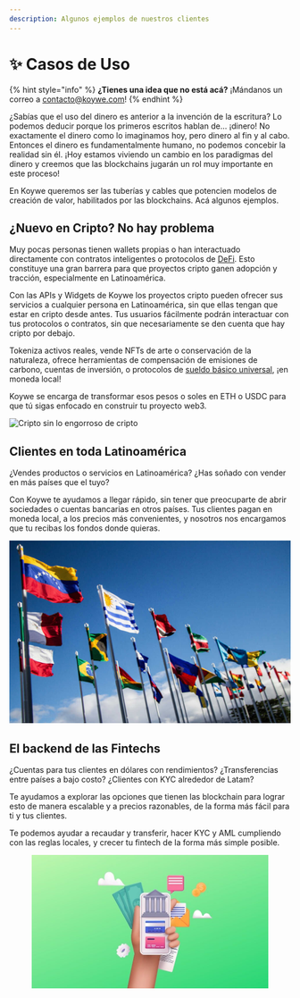 ```yaml
---
description: Algunos ejemplos de nuestros clientes
---
```


# ✨ Casos de Uso

{% hint style="info" %}
**¿Tienes una idea que no está acá?** ¡Mándanos un correo a [contacto@koywe.com](mailto:contacto@koywe.com)!
{% endhint %}

¿Sabías que el uso del dinero es anterior a la invención de la escritura? Lo podemos deducir porque los primeros escritos hablan de... ¡dinero! No exactamente el dinero como lo imaginamos hoy, pero dinero al fin y al cabo. Entonces el dinero es fundamentalmente humano, no podemos concebir la realidad sin él. ¡Hoy estamos viviendo un cambio en los paradigmas del dinero y creemos que las blockchains jugarán un rol muy importante en este proceso!

En Koywe queremos ser las tuberías y cables que potencien modelos de creación de valor, habilitados por las blockchains. Acá algunos ejemplos.

## ¿Nuevo en Cripto? No hay problema

Muy pocas personas tienen wallets propias o han interactuado directamente con contratos inteligentes o protocolos de [DeFi](https://es.wikipedia.org/wiki/Finanzas\_descentralizadas). Esto constituye una gran barrera para que proyectos cripto ganen adopción y tracción, especialmente en Latinoamérica.

Con las APIs y Widgets de Koywe los proyectos cripto pueden ofrecer sus servicios a cualquier persona en Latinoamérica, sin que ellas tengan que estar en cripto desde antes. Tus usuarios fácilmente podrán interactuar con tus protocolos o contratos, sin que necesariamente se den cuenta que hay cripto por debajo.

Tokeniza activos reales, vende NFTs de arte o conservación de la naturaleza, ofrece herramientas de compensación de emisiones de carbono, cuentas de inversión, o protocolos de [sueldo básico universal](https://es.wikipedia.org/wiki/Renta\_b%C3%A1sica\_universal), ¡en moneda local!

Koywe se encarga de transformar esos pesos o soles en ETH o USDC para que tú sigas enfocado en construir tu proyecto web3.

![Cripto sin lo engorroso de cripto](https://images.unsplash.com/photo-1555774698-0b77e0d5fac6?crop=entropy\&cs=tinysrgb\&fm=jpg\&ixid=MnwxOTcwMjR8MHwxfHNlYXJjaHwyfHxhcHB8ZW58MHx8fHwxNjYwNTgzMzQz\&ixlib=rb-1.2.1\&q=80)

## Clientes en toda Latinoamérica

¿Vendes productos o servicios en Latinoamérica? ¿Has soñado con vender en más países que el tuyo?

Con Koywe te ayudamos a llegar rápido, sin tener que preocuparte de abrir sociedades o cuentas bancarias en otros países. Tus clientes pagan en moneda local, a los precios más convenientes, y nosotros nos encargamos que tu recibas los fondos donde quieras.

![Latam a 2 clicks](../.gitbook/assets/flags.jpeg)

## El backend de las Fintechs

¿Cuentas para tus clientes en dólares con rendimientos? ¿Transferencias entre países a bajo costo? ¿Clientes con KYC alrededor de Latam?

Te ayudamos a explorar las opciones que tienen las blockchain para lograr esto de manera escalable y a precios razonables, de la forma más fácil para ti y tus clientes.

Te podemos ayudar a recaudar y transferir, hacer KYC y AML cumpliendo con las reglas locales, y crecer tu fintech de la forma más simple posible.

<figure><img src="../.gitbook/assets/fintech.jpeg" alt=""><figcaption></figcaption></figure>

